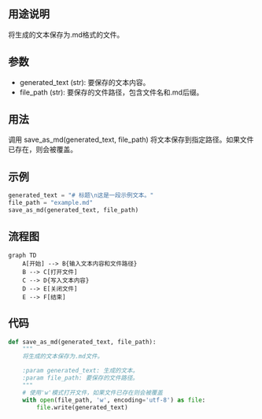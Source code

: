 ## 用途说明

将生成的文本保存为.md格式的文件。

## 参数

* generated_text (str): 要保存的文本内容。
* file_path (str): 要保存的文件路径，包含文件名和.md后缀。
## 用法

调用 save_as_md(generated_text, file_path) 将文本保存到指定路径。如果文件已存在，则会被覆盖。

## 示例

```python
generated_text = "# 标题\n这是一段示例文本。"
file_path = "example.md"
save_as_md(generated_text, file_path)
```

## 流程图

```mermaid
graph TD
    A[开始] --> B{输入文本内容和文件路径}
    B --> C[打开文件]
    C --> D{写入文本内容}
    D --> E[关闭文件]
    E --> F[结束]
```

## 代码

```python
def save_as_md(generated_text, file_path):
    """
    将生成的文本保存为.md文件。

    :param generated_text: 生成的文本。
    :param file_path: 要保存的文件路径。
    """
    # 使用'w'模式打开文件，如果文件已存在则会被覆盖
    with open(file_path, 'w', encoding='utf-8') as file:
        file.write(generated_text)
```

